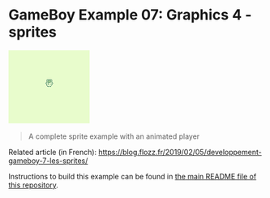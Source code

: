 # GameBoy Example 07: Graphics 4 - sprites

![Graphics 4](graphics4_screenshot.gif)

> A complete sprite example with an animated player

Related article (in French): https://blog.flozz.fr/2019/02/05/developpement-gameboy-7-les-sprites/

Instructions to build this example can be found in [the main README file of this repository](https://github.com/flozz/gameboy-examples/#compiling-examples).
